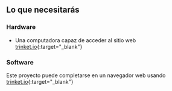 ## Lo que necesitarás

### Hardware

+ Una computadora capaz de acceder al sitio web [trinket.io](https://trinket.io){:target="_blank"}

### Software

Este proyecto puede completarse en un navegador web usando [trinket.io](https://trinket.io){:target="_blank"}